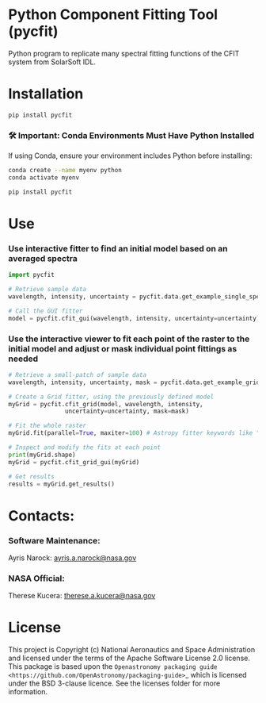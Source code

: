 # Python Component Fitting Tool  (pycfit)

Python program to replicate many spectral fitting functions of the CFIT system from SolarSoft IDL.  



# Installation

`pip install pycfit`

### 🛠 Important: Conda Environments Must Have Python Installed
If using Conda, ensure your environment includes Python before installing:

```sh
conda create --name myenv python
conda activate myenv

pip install pycfit
```
 

# Use
### Use interactive fitter to find an initial model based on an averaged spectra

```python
import pycfit

# Retrieve sample data
wavelength, intensity, uncertainty = pycfit.data.get_example_single_spectra()

# Call the GUI fitter
model = pycfit.cfit_gui(wavelength, intensity, uncertainty=uncertainty)
```


### Use the interactive viewer to fit each point of the raster to the initial model and adjust or mask individual point fittings as needed
```python
# Retrieve a small-patch of sample data
wavelength, intensity, uncertainty, mask = pycfit.data.get_example_grid_spectra(patch=True)

# Create a Grid fitter, using the previously defined model
myGrid = pycfit.cfit_grid(model, wavelength, intensity, 
                uncertainty=uncertainty, mask=mask)

# Fit the whole raster
myGrid.fit(parallel=True, maxiter=100) # Astropy fitter keywords like "maxiter" can be passed through

# Inspect and modify the fits at each point
print(myGrid.shape)
myGrid = pycfit.cfit_grid_gui(myGrid)

# Get results
results = myGrid.get_results()
```


# Contacts:
### Software Maintenance:
Ayris Narock:  ayris.a.narock@nasa.gov
### NASA Official:
Therese Kucera:  therese.a.kucera@nasa.gov



# License

This project is Copyright (c) National Aeronautics and Space Administration and licensed under
the terms of the Apache Software License 2.0 license. This package is based upon
the `Openastronomy packaging guide <https://github.com/OpenAstronomy/packaging-guide>`_
which is licensed under the BSD 3-clause licence. See the licenses folder for
more information.
